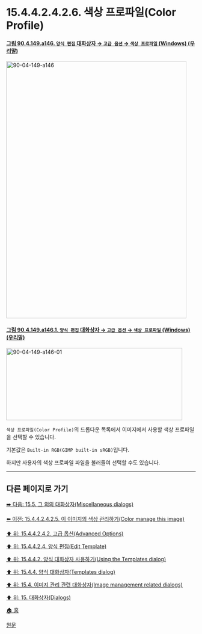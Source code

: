 # 15.4.4.2.4.2.6. 색상 프로파일(Color Profile)

<a id="90-04-149-a146"></a>

#### [그림 90.4.149.a146. `양식 편집` 대화상자 → `고급 옵션` → `색상 프로파일` (Windows) (우리말)](./90-04-0149-edit_template.md#90-04-149-a146)
<img width="479" height="684" alt="90-04-149-a146" src="https://github.com/user-attachments/assets/effef7ac-405b-40f5-92de-9cb10a595041" />

<a id="90-04-149-a146-01"></a>

#### [그림 90.4.149.a146.1. `양식 편집` 대화상자 → `고급 옵션` → `색상 프로파일` (Windows) (우리말)](./90-04-0149-edit_template.md#90-04-149-a146-01)
<img width="468" height="192" alt="90-04-149-a146-01" src="https://github.com/user-attachments/assets/8b904f7c-70b0-4a5f-91a9-3492baca207b" />

`색상 프로파일(Color Profile)`의 드롭다운 목록에서 이미지에서 사용할 색상 프로파일을 선택할 수 있습니다.

기본값은 `Built-in RGB(GIMP built-in sRGB)`입니다.

하지만 사용자의 색상 프로파일 파일을 불러들여 선택할 수도 있습니다.

***

## 다른 페이지로 가기

[➡️ 다음: 15.5. 그 외의 대화상자(Miscellaneous dialogs)](./15-05-00-miscellaneous-dialogs.md)

[⬅️ 이전: 15.4.4.2.4.2.5. 이 이미지의 색상 관리하기(Color manage this image)](./15-04-04-02-04-02-05-color_manage_this_image.md)

[⬆️ 위: 15.4.4.2.4.2. 고급 옵션(Advanced Options)](./15-04-04-02-04-02-00-advanced_options.md)

[⬆️ 위: 15.4.4.2.4. 양식 편집(Edit Template)](./15-04-04-02-04-00-edit_template.md)

[⬆️ 위: 15.4.4.2. 양식 대화상자 사용하기(Using the Templates dialog)](./15-04-04-02-00-using_the_templates_dialog.md)

[⬆️ 위: 15.4.4. 양식 대화상자(Templates dialog)](./15-04-04-00-templates-dialog.md)

[⬆️ 위: 15.4. 이미지 관리 관련 대화상자(Image management related dialogs)](./15-04-00-image-management-related-dialogs.md)

[⬆️ 위: 15. 대화상자(Dialogs)](./15-00-dialogs.md)

[🏠 홈](./00-home.md)

[원문](https://docs.gimp.org/2.10/ko/gimp-template-dialog.html#edit-template-dialog)